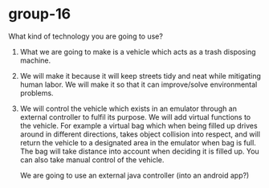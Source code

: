 # group-16

What kind of technology you are going to use?

1. What we are going to make is a vehicle which acts as a trash disposing machine. 

2. We will make it because it will keep streets tidy and neat while mitigating human labor.
   We will make it so that it can improve/solve environmental problems.

3. We will control the vehicle which exists in an emulator through an external controller to fulfil its purpose. 
   We will add virtual functions to the vehicle. For example a virtual bag which when being filled up drives around in different directions, takes object collision into respect,      and will return the vehicle to a designated area in the emulator when bag is full. The bag will take distance into account when deciding it is filled up. You can also take        manual  control of the vehicle.

   We are going to use an external java controller (into an android app?)
